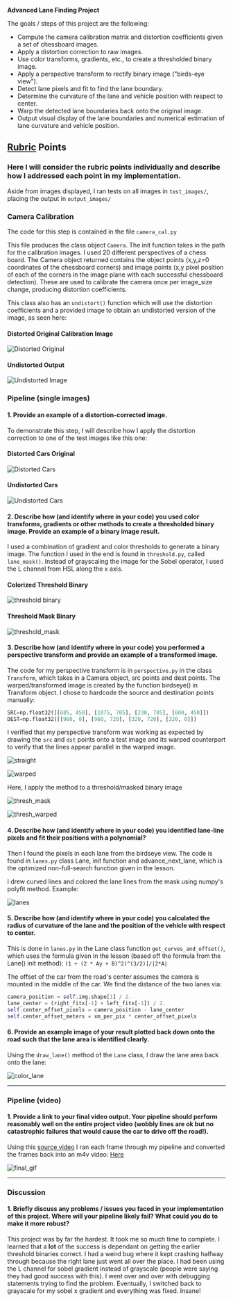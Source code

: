 **Advanced Lane Finding Project**

The goals / steps of this project are the following:

* Compute the camera calibration matrix and distortion coefficients given a set of chessboard images.
* Apply a distortion correction to raw images.
* Use color transforms, gradients, etc., to create a thresholded binary image.
* Apply a perspective transform to rectify binary image ("birds-eye view").
* Detect lane pixels and fit to find the lane boundary.
* Determine the curvature of the lane and vehicle position with respect to center.
* Warp the detected lane boundaries back onto the original image.
* Output visual display of the lane boundaries and numerical estimation of lane curvature and vehicle position.

[//]: # (Image References)

[dist_img]: ./examples/distort_output.jpg "Distorted"
[undist_img]: ./examples/undistort_output.jpg "Undistorted"
[dist_cars]: ./examples/distorted_cars.jpg "Distorted Cars"
[undist_cars]: ./examples/undistorted_cars.jpg "Undistorted Cars"
[thresh_channels]: ./examples/thresh_channels.jpg "Threshold Channels Binary"
[thresh_mask]: ./examples/thresh_mask.jpg "Threshold Mask Binary"
[straight]: ./examples/straight_lines1.jpg "Straight undistorted with src lines"
[warped]: ./examples/warped_straight_lines1.jpg "Warped undistorted with dest lines"
[thresh_warped]: ./examples/perspective_thresh_warped.jpg "Masked image with perspective transform"
[lanes]: ./examples/lanes.png "Colored/Curved lane lines"
[color_lane]: ./examples/color_lane.jpg "Colored Curved Lane"
[video1]: ./project_video.mp4 "Video"
[final_video]: ./final_video.m4v "Final Project Video"
[final_gif]: ./final_video.gif "Final GIF"

## [Rubric](https://review.udacity.com/#!/rubrics/571/view) Points

### Here I will consider the rubric points individually and describe how I addressed each point in my implementation.  

Aside from images displayed, I ran tests on all images in `test_images/`, placing the output in `output_images/`

### Camera Calibration

The code for this step is contained in the file `camera_cal.py`

This file produces the class object `Camera`. The init function takes in the path for the calibration images. I used 20 different perspectives of a chess board.  The Camera object returned contains the object points (x,y,z=0 coordinates of the chessboard corners) and image points (x,y pixel position of each of the corners in the image plane with each successful chessboard detection). These are used to calibrate the camera once per image_size change, producing distortion coefficients.

This class also has an `undistort()` function which will use the distortion coefficients and a provided image to obtain an undistorted version of the image, as seen here:

#### Distorted Original Calibration Image

![Distorted Original][dist_img] 

#### Undistorted Output

![Undistorted Image][undist_img]


### Pipeline (single images)

#### 1. Provide an example of a distortion-corrected image.

To demonstrate this step, I will describe how I apply the distortion correction to one of the test images like this one:

#### Distorted Cars Original

![Distorted Cars][dist_cars]

#### Undistorted Cars

![Undistorted Cars][undist_cars]


#### 2. Describe how (and identify where in your code) you used color transforms, gradients or other methods to create a thresholded binary image.  Provide an example of a binary image result.

I used a combination of gradient and color thresholds to generate a binary image. The function I used in the end is found in `threshold.py`, called `lane_mask()`.  Instead of grayscaling the image for the Sobel operator, I used the L channel from HSL along the x axis.

#### Colorized Threshold Binary

![threshold binary][thresh_channels]

#### Threshold Mask Binary

![threshold_mask][thresh_mask]

#### 3. Describe how (and identify where in your code) you performed a perspective transform and provide an example of a transformed image.

The code for my perspective transform is in `perspective.py` in the class `Transform`, which takes in a Camera object, src points and dest points. The warped/transformed image is created by the function birdseye() in Transform object.  I chose to hardcode the source and destination points manually:

```python
SRC=np.float32([[685, 450], [1075, 705], [230, 705], [600, 450]])                                                                 
DEST=np.float32([[960, 0], [960, 720], [320, 720], [320, 0]])    
```

I verified that my perspective transform was working as expected by drawing the `src` and `dst` points onto a test image and its warped counterpart to verify that the lines appear parallel in the warped image.

![straight][straight]

![warped][warped]

Here, I apply the method to a threshold/masked binary image

![thresh_mask][thresh_mask]

![thresh_warped][thresh_warped]

#### 4. Describe how (and identify where in your code) you identified lane-line pixels and fit their positions with a polynomial?

Then I found the pixels in each lane from the birdseye view.  The code is found in `lanes.py` class Lane, init function and advance_next_lane, which is the optimized non-full-search function given in the lesson.

I drew curved lines and colored the lane lines from the mask using numpy's polyfit method. Example:

![lanes][lanes]

#### 5. Describe how (and identify where in your code) you calculated the radius of curvature of the lane and the position of the vehicle with respect to center.

This is done in `lanes.py` in the Lane class function `get_curves_and_offset()`, which uses the formula given in the lesson (based off the formula from the Lane() init method): `(1 + (2 * Ay + B)^2)^(3/2)]/|2*A|`

The offset of the car from the road's center assumes the camera is mounted in the middle of the car. We find the distance of the two lanes via: 
```python
camera_position = self.img.shape[1] / 2.                                                                                  
lane_center = (right_fitx[-1] + left_fitx[-1]) / 2.                                                                       
self.center_offset_pixels = camera_position - lane_center                                                                 
self.center_offset_meters = xm_per_pix * center_offset_pixels 
```
        
#### 6. Provide an example image of your result plotted back down onto the road such that the lane area is identified clearly.

Using the `draw_lane()` method of the `Lane` class, I draw the lane area back onto the lane:

![color_lane][color_lane]

---

### Pipeline (video)

#### 1. Provide a link to your final video output.  Your pipeline should perform reasonably well on the entire project video (wobbly lines are ok but no catastrophic failures that would cause the car to drive off the road!).

Using this [source video](./project_video.mp4) I ran each frame through my pipeline and converted the frames back into an m4v video: [Here](./final_video.m4v)

![final_gif][final_gif]

---

### Discussion

#### 1. Briefly discuss any problems / issues you faced in your implementation of this project.  Where will your pipeline likely fail?  What could you do to make it more robust?

This project was by far the hardest.  It took me so much time to complete. I learned that a **lot** of the success is dependant on getting the earlier threshold binaries correct.  I had a weird bug where it kept crashing halfway through because the right lane just went all over the place. I had been using the L channel for sobel gradient instead of grayscale (people were saying they had good success with this). I went over and over with debugging statements trying to find the problem. Eventually, I switched back to grayscale for my sobel x gradient and everything was fixed.  Insane!

